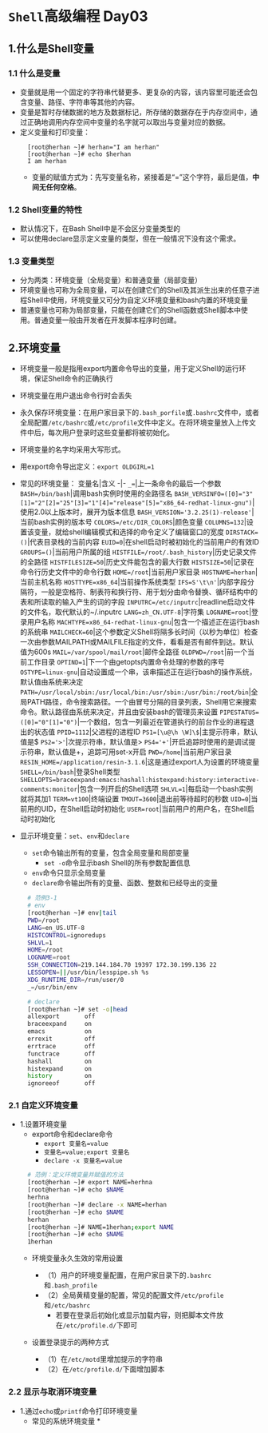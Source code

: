 # `Shell`高级编程 Day03

## 1.什么是Shell变量
### 1.1 什么是变量 
* 变量就是用一个固定的字符串代替更多、更复杂的内容，该内容里可能还会包含变量、路径、字符串等其他的内容。
* 变量是暂时存储数据的地方及数据标记，所存储的数据存在于内存空间中，通过正确地调用内存空间中变量的名字就可以取出与变量对应的数据。
* 定义变量和打印变量：
  ```shell
    [root@herhan ~]# herhan="I am herhan"
    [root@herhan ~]# echo $herhan
    I am herhan
  ```
  * 变量的赋值方式为：先写变量名称，紧接着是“=”这个字符，最后是值，**中间无任何空格**。

### 1.2 Shell变量的特性
* 默认情况下，在Bash Shell中是不会区分变量类型的
* 可以使用declare显示定义变量的类型，但在一般情况下没有这个需求。

### 1.3 变量类型
* 分为两类：环境变量（全局变量）和普通变量（局部变量）
* 环境变量也可称为全局变量，可以在创建它们的Shell及其派生出来的任意子进程Shell中使用，环境变量又可分为自定义环境变量和bash内置的环境变量
* 普通变量也可称为局部变量，只能在创建它们的Shell函数或Shell脚本中使用。普通变量一般由开发者在开发脚本程序时创建。

## 2.环境变量
* 环境变量一般是指用export内置命令导出的变量，用于定义Shell的运行环境，保证Shell命令的正确执行
* 环境变量在用户退出命令行时会丢失
* 永久保存环境变量：在用户家目录下的`.bash_porfile`或`.bashrc`文件中，或者全局配置`/etc/bashrc`或`/etc/profile`文件中定义。在将环境变量放入上传文件中后，每次用户登录时这些变量都将被初始化。
* 环境变量的名字均采用大写形式。
* 用export命令导出定义：`export OLDGIRL=1`
* 常见的环境变量：
    变量名|含义
    -|-
    `_=`|上一条命令的最后一个参数
    `BASH=/bin/bash`|调用bash实例时使用的全路径名
    `BASH_VERSINFO=([0]="3"[1]="2"[2]="25"[3]="1"[4]="release"[5]="x86_64-redhat-linux-gnu")`|使用2.0以上版本时，展开为版本信息
    `BASH_VERSION='3.2.25(1)-release'`|当前bash实例的版本号
    `COLORS=/etc/DIR_COLORS`|颜色变量
    `COLUMNS=132`|设置该变量，就给shell编辑模式和选择的命令定义了编辑窗口的宽度
    `DIRSTACK=()`|代表目录栈的当前内容
    `EUID=0`|在shell启动时被初始化的当前用户的有效ID
    `GROUPS=()`|当前用户所属的组
    `HISTFILE=/root/.bash_history`|历史记录文件的全路径
    `HISTFILESIZE=50`|历史文件能包含的最大行数
    `HISTSIZE=50`|记录在命令行历史文件中的命令行数
    `HOME=/root`|当前用户家目录
    `HOSTNAME=herhan`|当前主机名称
    `HOSTTYPE=x86_64`|当前操作系统类型
    `IFS=S'\t\n'`|内部字段分隔符，一般是空格符、制表符和换行符、用于划分由命令替换、循环结构中的表和所读取的输入产生的词的字段
    `INPUTRC=/etc/inputrc`|readline启动文件的文件名，取代默认的~/.inputrc
    `LANG=zh_CN.UTF-8`|字符集
    `LOGNAME=root`|登录用户名称
    `MACHTYPE=x86_64-redhat-linux-gnu`|包含一个描述正在运行bash的系统串
    `MAILCHECK=60`|这个参数定义Shell将隔多长时间（以秒为单位）检查一次由参数MAILPATH或MAILFILE指定的文件，看看是否有邮件到达。默认值为600s
    `MAIL=/var/spool/mail/root`|邮件全路径
    `OLDPWD=/root`|前一个当前工作目录
    `OPTIND=1`|下一个由getopts内置命令处理的参数的序号
    `OSTYPE=linux-gnu`|自动设置成一个串，该串描述正在运行bash的操作系统，默认值由系统来决定
    `PATH=/usr/local/sbin:/usr/local/bin:/usr/sbin:/usr/bin:/root/bin`|全局PATH路径，命令搜索路径。一个由冒号分隔的目录列表，Shell用它来搜索命令。默认路径由系统来决定，并且由安装bash的管理员来设置
    `PIPESTATUS=([0]="0"[1]="0")`|一个数组，包含一列最近在管道执行的前台作业的进程退出的状态值
    `PPID=1112`|父进程的进程ID
    `PS1=[\u@\h \W]\$`|主提示符串，默认值是$
    `PS2='>'`|次提示符串，默认值是>
    `PS4='+'`|开启追踪时使用的是调试提示符串，默认值是+，追踪可用set-x开启
    `PWD=/home`|当前用户家目录
    `RESIN_HOME=/application/resin-3.1.6`|这是通过export人为设置的环境变量
    `SHELL=/bin/bash`|登录Shell类型
    `SHELLOPTS=braceexpand:emacs:hashall:histexpand:history:interactive-comments:monitor`|包含一列开启的Shell选项
    `SHLVL=1`|每启动一个bash实例就将其加1
    `TERM=vt100`|终端设置
    `TMOUT=3600`|退出前等待超时的秒数
    `UID=0`|当前用的UID，在Shell启动时初始化
    `USER=root`|当前用户的用户名，在Shell启动时初始化

* 显示环境变量：`set`、`env`和`declare`
  * `set`命令输出所有的变量，包含全局变量和局部变量
    * `set -o`命令显示bash Shell的所有参数配置信息
  * `env`命令只显示全局变量
  * `declare`命令输出所有的变量、函数、整数和已经导出的变量
  
  ```bash
    # 范例3-1
    # env
    [root@herhan ~]# env|tail
    PWD=/root
    LANG=en_US.UTF-8
    HISTCONTROL=ignoredups
    SHLVL=1
    HOME=/root
    LOGNAME=root
    SSH_CONNECTION=219.144.184.70 19397 172.30.199.136 22
    LESSOPEN=||/usr/bin/lesspipe.sh %s
    XDG_RUNTIME_DIR=/run/user/0
    _=/usr/bin/env

    # declare
    [root@herhan ~]# set -o|head
    allexport       off
    braceexpand     on
    emacs           on
    errexit         off
    errtrace        off
    functrace       off
    hashall         on
    histexpand      on
    history         on
    ignoreeof       off
  ```

### 2.1 自定义环境变量
* 1.设置环境变量
  * export命令和declare命令
    * `export 变量名=value`
    * `变量名=value;export 变量名`
    * `declare -x 变量名=value`
  ```bash
    # 范例：定义环境变量并赋值的方法
    [root@herhan ~]# export NAME=herhna
    [root@herhan ~]# echo $NAME
    herhna
    [root@herhan ~]# declare -x NAME=herhan
    [root@herhan ~]# echo $NAME
    herhan
    [root@herhan ~]# NAME=1herhan;export NAME
    [root@herhan ~]# echo $NAME
    1herhan
  ```
  * 环境变量永久生效的常用设置
    * （1）用户的环境变量配置，在用户家目录下的`.bashrc`和`.bash_profile`
    * （2）全局黄精变量的配置，常见的配置文件`/etc/profile`和`/etc/bashrc`
      * 若要在登录后初始化或显示加载内容，则把脚本文件放在`/etc/profile.d/`下即可

  * 设置登录提示的两种方式
    * （1）在`/etc/motd`里增加提示的字符串
    * （2）在`/etc/profile.d/`下面增加脚本

### 2.2 显示与取消环境变量
* 1.通过`echo`或`printf`命令打印环境变量
  * 常见的系统环境变量
    * 